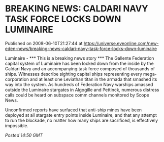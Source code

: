 # BREAKING NEWS: CALDARI NAVY TASK FORCE LOCKS DOWN LUMINAIRE
Published on 2008-06-10T21:27:44 at https://universe.eveonline.com/new-eden-news/breaking-news-caldari-navy-task-force-locks-down-luminaire

Luminaire - *** This is a breaking news story *** The Gallente Federation capital system of Luminaire has been locked down from the inside by the Caldari Navy and an accompanying task force composed of thousands of ships. Witnesses describe sighting capital ships representing every mega-corporation and at least one Leviathan titan in the armada that smashed its way into the system. As hundreds of Federation Navy warships amassed outside the Luminaire stargates in Algogille and Pettinck, numerous distress calls could be heard on subspace comm channels monitored by Scope News. 

Unconfirmed reports have surfaced that anti-ship mines have been deployed at all stargate entry points inside Luminaire, and that any attempt to run the blockade, no matter how many ships are sacrificed, is effectively impossible. 

_Posted 14:50 GMT_
